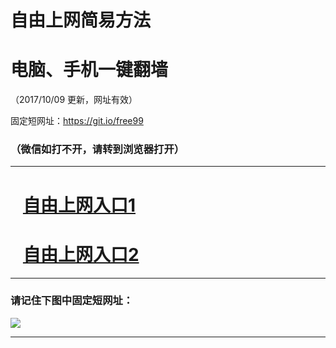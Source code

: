 ﻿# 自由上网简易方法

# 电脑、手机一键翻墙

（2017/10/09 更新，网址有效）

固定短网址：https://git.io/free99

### （微信如打不开，请转到浏览器打开）


***





# &nbsp;&nbsp; <a href="http://ft80512551.fwq-tz-1001.info/fwqtz01.html?t=10090016934 " target="_blank">自由上网入口1</a>
# &nbsp;&nbsp; <a href="http://ft1017715399.fwq-tz-1002.info/fwqtz02.html?t=10090011886 " target="_blank">自由上网入口2</a>
***

### 请记住下图中固定短网址：

<img src="https://s3-us-west-2.amazonaws.com/fwq-1001/yjfq-20170905okok.png" /> 


***


